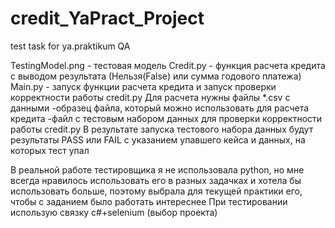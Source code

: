 # credit_YaPract_Project
test task for ya.praktikum QA

TestingModel.png - тестовая модель
Credit.py - функция расчета кредита с выводом результата (Нельзя(False) или сумма годового платежа)
Main.py - запуск функции расчета кредита и запуск проверки корректности работы credit.py
Для расчета нужны файлы *.csv с данными
-образец файла, который можно использовать для расчета кредита
-файл с тестовым набором данных для проверки корректности работы credit.py
В результате запуска тестового набора данных будут результаты PASS или FAIL c указанием упавшего кейса и данных, на которых тест упал


В реальной работе тестировщика я не использовала python, но мне всегда нравилось использовать его в разных задачках и хотела бы использовать больше, поэтому выбрала для текущей практики его, чтобы с заданием было работать интереснее
При тестировании использую связку c#+selenium (выбор проекта)
